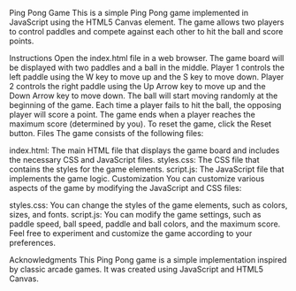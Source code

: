 Ping Pong Game
This is a simple Ping Pong game implemented in JavaScript using the HTML5 Canvas element. The game allows two players to control paddles and compete against each other to hit the ball and score points.

Instructions
Open the index.html file in a web browser.
The game board will be displayed with two paddles and a ball in the middle.
Player 1 controls the left paddle using the W key to move up and the S key to move down.
Player 2 controls the right paddle using the Up Arrow key to move up and the Down Arrow key to move down.
The ball will start moving randomly at the beginning of the game.
Each time a player fails to hit the ball, the opposing player will score a point.
The game ends when a player reaches the maximum score (determined by you).
To reset the game, click the Reset button.
Files
The game consists of the following files:

index.html: The main HTML file that displays the game board and includes the necessary CSS and JavaScript files.
styles.css: The CSS file that contains the styles for the game elements.
script.js: The JavaScript file that implements the game logic.
Customization
You can customize various aspects of the game by modifying the JavaScript and CSS files:

styles.css: You can change the styles of the game elements, such as colors, sizes, and fonts.
script.js: You can modify the game settings, such as paddle speed, ball speed, paddle and ball colors, and the maximum score.
Feel free to experiment and customize the game according to your preferences.

Acknowledgments
This Ping Pong game is a simple implementation inspired by classic arcade games. It was created using JavaScript and HTML5 Canvas.
